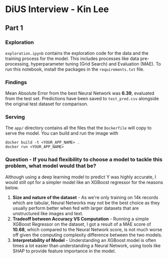 # DiUS Interview - Kin Lee

## Part 1
### Exploration 
`exploration.ipynb` contains the exploration code for the data and the training process for the model. This includes processes like data pre-processing, hyperparameter tuning (Grid Search) and Evaluation (MAE). To run this notebook, install the packages in the `requirements.txt` file.
### Findings
Mean Absolute Error from the best Neural Network was **6.39**, evaluated from the test set. Predictions have been saved to `test_pred.csv` alongside the original test dataset for comparison.
### Serving
The `app/` directory contains all the files that the `Dockerfile` will copy to serve the model. You can build and run the image with 
```
docker build -t <YOUR_APP_NAME> .
docker run <YOUR_APP_NAME>
```
### Question - If you had flexibility to choose a model to tackle this problem, what model would that be?
Although using a deep learning model to predict Y was highly accurate, I would still opt for a simpler model like an XGBoost regressor for the reasons below.

1. **Size and nature of the dataset** - As we're only training on 14k  records which are tabular, Neural Networks may not be the best choice as they usually perform better when fed with larger datasets that are unstructured like images and text.
2. **Tradeoff between Accuracy VS Computation** - Running a simple XGBoost Regressor on the dataset, I got a result of a MAE score of **10.68**, which compared to the Neural Network score, is not much worse off given the computing complexity difference between the two models. 
3. **Interpretability of Model** - Understanding an XGBoost model is often times a lot easier than understanding a Neural Network, using tools like SHAP to provide feature importance in the model. 